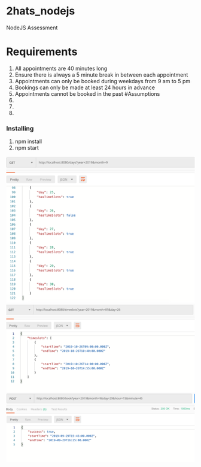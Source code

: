# 2hats_nodejs
NodeJS Assessment 
# Requirements
1. All appointments are 40 minutes long
2. Ensure there is always a 5 minute break in between each appointment
3. Appointments can only be booked during weekdays from 9 am to 5 pm
4. Bookings can only be made at least 24 hours in advance
5. Appointments cannot be booked in the past
#Assumptions
1.
2.
3.

### Installing

1. npm install
2. npm start

![GET bookable days](https://github.com/rpsr15/2hats_nodejs/blob/master/images/getDays.png)
![GET available time slots](https://github.com/rpsr15/2hats_nodejs/blob/master/images/getSlots.png)
![POST book an appointment](https://github.com/rpsr15/2hats_nodejs/blob/master/images/booking.png)
